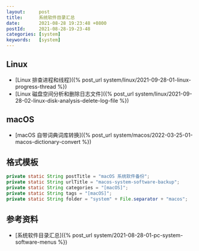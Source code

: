 ```yaml
---
layout:     post
title:      系统软件目录汇总
date:       2021-08-28 19:23:48 +0800
postId:     2021-08-28-19-23-48
categories: [system]
keywords:   [system]
---
```


## Linux
* [Linux 排查进程和线程]({% post_url system/linux/2021-09-28-01-linux-progress-thread %})
* [Linux 磁盘空间分析和删除日志文件]({% post_url system/linux/2021-09-28-02-linux-disk-analysis-delete-log-file %})


## macOS
* [macOS 自带词典词库转换]({% post_url system/macos/2022-03-25-01-macos-dictionary-convert %})

## 格式模板
```java
private static String postTitle = "macOS 系统软件备份";
private static String urlTitle = "macos-system-software-backup";
private static String categories = "[macOS]";
private static String tags = "[macOS]";
private static String folder = "system" + File.separator + "macos";
```

## 参考资料
* [系统软件目录汇总]({% post_url system/2021-08-28-01-pc-system-software-menus %})
